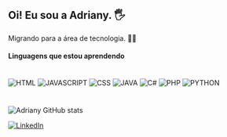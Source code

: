 ## Oi! Eu sou a Adriany. 🖐️
Migrando para a área de tecnologia. 👩‍💻

#### Linguagens que estou aprendendo
<div style="display: inline_block"></br>
<img align="center" alt="HTML" src="https://img.shields.io/badge/HTML-239120?style=for-the-badge&logo=html5&logoColor=white" /> 
<img align="center" alt="JAVASCRIPT" src="https://img.shields.io/badge/JavaScript-323330?style=for-the-badge&logo=javascript&logoColor=F7DF1E" />
<img align="center" alt="CSS" src="https://img.shields.io/badge/CSS-239120?&style=for-the-badge&logo=css3&logoColor=white" /> 
<img align="center" alt="JAVA" src="https://img.shields.io/badge/Java-ED8B00?style=for-the-badge&logo=java&logoColor=white" /> 
<img align="center" alt="C#" src="https://img.shields.io/badge/C%23-239120?style=for-the-badge&logo=c-sharp&logoColor=white" />
<img align="center" alt="PHP" src="https://img.shields.io/badge/PHP-777BB4?style=for-the-badge&logo=php&logoColor=white" /> 
<img align="center" alt="PYTHON" src="https://img.shields.io/badge/Python-3776AB?style=for-the-badge&logo=python&logoColor=white" /> 

#

![Adriany GitHub stats](https://github-readme-stats.vercel.app/api?username=adrianycmc&show_icons=true&theme=radical)

[![LinkedIn](https://img.shields.io/badge/LinkedIn-0077B5?style=for-the-badge&logo=linkedin&logoColor=white)](https://www.linkedin.com/in/adrianycorrea/)
